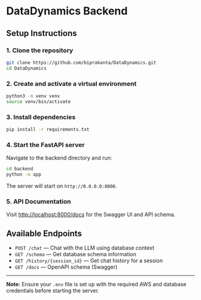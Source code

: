 # DataDynamics Backend

## Setup Instructions

### 1. Clone the repository
```sh
git clone https://github.com/biprakanta/DataDynamics.git
cd DataDynamics
```

### 2. Create and activate a virtual environment
```sh
python3 -m venv venv
source venv/bin/activate
```

### 3. Install dependencies
```sh
pip install -r requirements.txt
```

### 4. Start the FastAPI server
Navigate to the backend directory and run:
```sh
cd backend
python -m app
```

The server will start on `http://0.0.0.0:8000`.

### 5. API Documentation
Visit [http://localhost:8000/docs](http://localhost:8000/docs) for the Swagger UI and API schema.

## Available Endpoints
- `POST /chat` — Chat with the LLM using database context
- `GET /schema` — Get database schema information
- `GET /history/{session_id}` — Get chat history for a session
- `GET /docs` — OpenAPI schema (Swagger)

---

**Note:** Ensure your `.env` file is set up with the required AWS and database credentials before starting the server. 